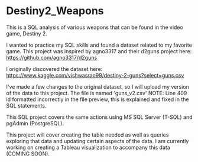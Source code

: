 # Destiny2_Weapons
This is a SQL analysis of various weapons that can be found in the video game, Destiny 2.

I wanted to practice my SQL skills and found a dataset related to my favorite game.
This project was inspired by agno3317 and their d2guns project here:
https://github.com/agno3317/d2guns

I originally discovered the dataset here:
https://www.kaggle.com/vishwasrao99/destiny-2-guns?select=guns.csv

I've made a few changes to the original dataset, so I will upload my version of the data to this project.
The file is named 'guns_v2.csv'
NOTE: Line 409 id formatted incorrectly in the file preview, this is explained and fixed in the SQL statements.

This SQL project covers the same actions using MS SQL Server (T-SQL) and pgAdmin (PostgreSQL).

This project will cover creating the table needed as well as queries exploring that data and updating certain aspects of the data.
I am currently working on creating a Tableau visualization to accompany this data (COMING SOON).
